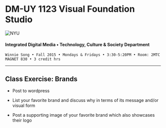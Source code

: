 # DM-UY 1123 Visual Foundation Studio

![NYU](http://ws2.polishedsolid.com/de/nyu_soe_logo.png)
#### Integrated Digital Media • Technology, Culture & Society Department

    Winnie Song • Fall 2015 • Mondays & Fridays • 3:30-5:20PM • Room: 2MTC MAGNET 830 • 3 credit hrs

---

## Class Exercise: Brands

* Post to wordpress

* List your favorite brand and discuss why in terms of its message and/or visual form

* Post a supporting image of your favorite brand which also showcases their logo


